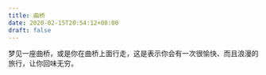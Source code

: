 ```yaml
---
title: 曲桥
date: 2020-02-15T20:54:12+08:00
draft: false
---
```


梦见一座曲桥，或是你在曲桥上面行走，这是表示你会有一次很愉快、而且浪漫的旅行，让你回味无穷。
